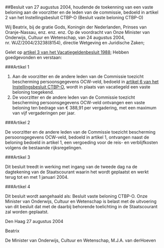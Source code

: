 <meta http-equiv='Content-Type' content='text/html; charset=utf-8' />

##Besluit van 27 augustus 2004, houdende de toekenning van een vaste beloning aan de voorzitter en de leden van de commissie, bedoeld in artikel 2 van het Instellingsbesluit CTBP-O (Besluit vaste beloning CTBP-O)

Wij Beatrix, bij de gratie Gods, Koningin der Nederlanden, Prinses van Oranje-Nassau, enz. enz. enz.
Op de voordracht van Onze Minister van Onderwijs, Cultuur en Wetenschap, van 24 augustus 2004, nr. WJZ/2004/23238(8154), directie Wetgeving en Juridische Zaken; 

Gelet op [artikel 3 van het Vacatiegeldenbesluit 1988](../../../../../../AMvB/vacatiegeldenbesluit/1988/BWBR0004317/README.md);
Hebben goedgevonden en verstaan:

###Artikel 1 

1. Aan de voorzitter en de andere leden van de Commissie toezicht bescherming persoonsgegevens OCW-veld, bedoeld in [artikel 6 van het Instellingsbesluit CTBP-O](../../../../../../ministeriele-regeling/instellingsbesluit/ctbp-o/BWBR0016132/README.md), wordt in plaats van vacatiegeld een vaste beloning toegekend. 
2. De voorzitter en de andere leden van de Commissie toezicht bescherming persoonsgegevens OCW-veld ontvangen een vaste beloning ten bedrage van € 388,91 per vergadering, met een maximum van vijf vergaderingen per jaar.

###Artikel 2 

De voorzitter en de andere leden van de Commissie toezicht bescherming persoonsgegevens OCW-veld, bedoeld in artikel 1, ontvangen naast de beloning bedoeld in artikel 1, een vergoeding voor de reis- en verblijfkosten volgens de bestaande rijksregelingen.

###Artikel 3 

Dit besluit treedt in werking met ingang van de tweede dag na de dagtekening van de Staatscourant waarin het wordt geplaatst en werkt terug tot en met 1 januari 2004.

###Artikel 4 

Dit besluit wordt aangehaald als: Besluit vaste beloning CTBP-O.
Onze Minister van Onderwijs, Cultuur en Wetenschap is belast met de uitvoering van dit besluit dat met de daarbij behorende toelichting in de Staatscourant zal worden geplaatst.

Den Haag
27 augustus 2004

Beatrix

De 
Minister van Onderwijs, Cultuur en Wetenschap,
M.J.A. van derHoeven
